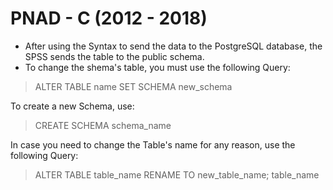 # PNAD - C (2012 - 2018)

- After using the Syntax to send the data to the PostgreSQL database, the SPSS sends the table to the public schema.
- To change the shema's table, you must use the following Query:

> ALTER TABLE name
> SET SCHEMA new_schema

To create a new Schema, use:

> CREATE SCHEMA schema_name

In case you need to change the Table's name for any reason, use the following Query:

>ALTER TABLE table_name RENAME TO new_table_name; table_name
